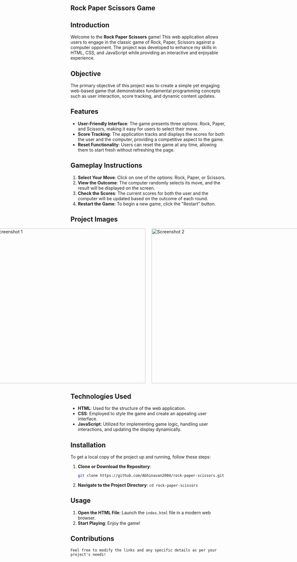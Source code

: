 ## Rock Paper Scissors Game

## Introduction
Welcome to the **Rock Paper Scissors** game! This web application allows users to engage in the classic game of Rock, Paper, Scissors against a computer opponent. The project was developed to enhance my skills in HTML, CSS, and JavaScript while providing an interactive and enjoyable experience.

## Objective
The primary objective of this project was to create a simple yet engaging web-based game that demonstrates fundamental programming concepts such as user interaction, score tracking, and dynamic content updates.

## Features
- **User-Friendly Interface**: The game presents three options: Rock, Paper, and Scissors, making it easy for users to select their move.
- **Score Tracking**: The application tracks and displays the scores for both the user and the computer, providing a competitive aspect to the game.
- **Reset Functionality**: Users can reset the game at any time, allowing them to start fresh without refreshing the page.

## Gameplay Instructions
1. **Select Your Move**: Click on one of the options: Rock, Paper, or Scissors.
2. **View the Outcome**: The computer randomly selects its move, and the result will be displayed on the screen.
3. **Check the Scores**: The current scores for both the user and the computer will be updated based on the outcome of each round.
4. **Restart the Game**: To begin a new game, click the "Restart" button.


## Project Images

<div style="display: flex; justify-content: center; gap: 20px;">
    <img src="https://github.com/user-attachments/assets/da8c8153-3b39-484d-a790-a5d50a6fc8f4" alt="Screenshot 1" width="500" />
    <img src="https://github.com/user-attachments/assets/790f04d2-f171-4e56-841a-4e3a99b5d4a0" alt="Screenshot 2" width="500" />
</div>



## Technologies Used
- **HTML**: Used for the structure of the web application.
- **CSS**: Employed to style the game and create an appealing user interface.
- **JavaScript**: Utilized for implementing game logic, handling user interactions, and updating the display dynamically.

## Installation
To get a local copy of the project up and running, follow these steps:

1. **Clone or Download the Repository**:
   ```bash
   git clone https://github.com/Abhinavan2004/rock-paper-scissors.git `

2.  **Navigate to the Project Directory**:
    `cd rock-paper-scissors`

Usage
-----

1.  **Open the HTML File**: Launch the `index.html` file in a modern web browser.
2.  **Start Playing**: Enjoy the game!


Contributions
-----
 `Feel free to modify the links and any specific details as per your project's needs!`

